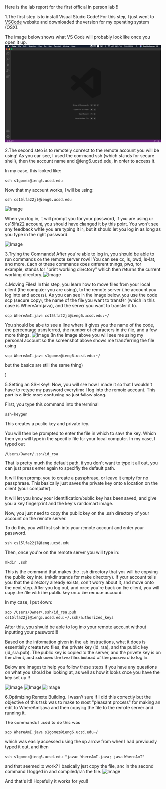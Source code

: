 Here is the lab report for the first official in person lab !!

1.The first step is to install Visual Studio Code! For this step, I just went to [VSCode](https://code.visualstudio.com/) website and downloaded the version for my operating system (OSX).

The image below shows what VS Code will probably look like once you open it up. 
![Image](week-1-6.png)


2.The second step is to remotely connect to the remote account you will be using! As you can see, I used the command ssh (which stands for secure shell), then the account name and @ieng6.ucsd.edu, in order to access it. 

In my case, this looked like:

```ssh s1gomez@ieng6.ucsd.edu```

Now that my account works, I will be using:

```ssh cs15lfa22jl@ieng6.ucsd.edu```

![Image](week-1-1-fixed.png)

When you log in, it will prompt you for your password, if you are using ur cs15lfa22 account, you should have changed it by this point. You won't see any feedback while you are typing it in, but it should let you log in as long as you type in the right password. 

![Image](week-1-1.png)

3.Trying the Commands! After you're able to log in, you should be able to run commands on the remote server now!! You can see cd, ls, pwd, ls-lat, and more. Each of these commands does different things, pwd, for example, stands for "print working directory" which then returns the current working directory.
![Image](week-1-2.png)

4.Moving Files! In this step, you learn how to move files from your local client (the computer you are using), to the remote server (the account you log into and access). As you can see in the image below, you use the code scp (secure copy), the name of the file you want to transfer (which in this case is WhereAmI.java), and the server you want to transfer it to. 

```scp WhereAmI.java cs15lfa22jl@ieng6.ucsd.edu:~/```

You should be able to see a line where it gives you the name of the code, the percentage transferred, the number of characters in the file, and a few more things. 
![Image](week-1-3.png)
(In the Image above you will see me using my personal account so the screenshot above shows me transferring the file using 

```scp WhereAmI.java s1gomez@ieng6.ucsd.edu:~/```

but the basics are still the same thing)

)

5.Setting an SSH Key!! Now, you will see how I made it so that I wouldn't have to retype my password everytime I log into the remote account. This part is a little more confusing so just follow along. 

First, you type this command into the terminal

```ssh-keygen``` 

This creates a public key and private key.

You will then be prompted to enter the file in which to save the key. Which then you will type in the specific file for your local computer. In my case, I typed out 

```/Users/Owner/.ssh/id_rsa```

That is pretty much the default path, if you don't want to type it all out, you can just press enter again to specifiy the default path. 

It will then prompt you to create a passphrase, or leave it empty for no passphrase. This basically just saves the private key onto a location on the client (your computer).

It will let you know your identification/public key has been saved, and give you a key fingerprint and the key's randomart image. 

Now, you just need to copy the public key on the .ssh directory of your account on the remote server. 

To do this, you will first ssh into your remote account and enter your password. 

```ssh cs15lfa22jl@ieng.ucsd.edu```

Then, once you're on the remote server you will type in:

```mkdir .ssh```

This is the command that makes the .ssh directory that you will be copying the public key into. (mkdir stands for make directory). If your account tells you that the directory already exists, don't worry about it, and move onto the next step. After you log out, and  once you're back on the client, you will copy the file with the public key onto the remote account:

In my case, I put down: 

```scp /Users/Owner/.ssh/id_rsa.pub cs15lfa22jl@ieng6.ucsd.edu:~/.ssh/authorized_keys ```

After this, you should be able to log into your remote account without inputting your password!!!


Based on the information given in the lab instructions, what it does is essentially create two files, the private key (id_rsa), and the public key (id_sra.pub). The public key is copied to the server, and the privete key is on the client, and ssh uses the two files instead of the password to log in. 

Below are images to help you follow these steps if you have any questions on what you should be looking at, as well as how it looks once you have the key set up !!

![Image](week-beg1.png)
![Image](week-beg2.png)
![Image](week-beg3.png)


6.Optimizing Remote Building. I wasn't sure if I did this correctly but the objective of this task was to make to most "pleasant process" for making an edit to WhereAmI.java and then copying the file to the remote server and running it. 

The commands I used to do this was 


```scp WhereAmI.java s1gomez@ieng6.ucsd.edu~/ ```

which was easily accessed using the up arrow from when I had previously typed it out, and then 

```ssh s1gomez@ieng6.ucsd.edu "javac WhereAmI.java; java WhereAmI"```

and that seemed to work? I basically just copy the file, and in the second command I logged in and compiled/ran the file.
![Image](week-1-7.png)


And that's it!! Hopefully it works for you!!